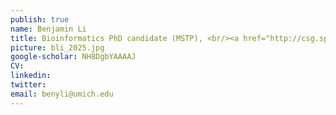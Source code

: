 ```yaml
---
publish: true
name: Benjamin Li
title: Bioinformatics PhD candidate (MSTP), <br/><a href="http://csg.sph.umich.edu/training/" target='_blank'>Genome Science Training Program Fellow</a>
picture: bli_2025.jpg
google-scholar: NH8DgbYAAAAJ
CV:
linkedin:
twitter:
email: benyli@umich.edu
---
```

